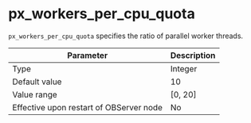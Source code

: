 # px_workers_per_cpu_quota


`px_workers_per_cpu_quota` specifies the ratio of parallel worker threads.


| **Parameter** | **Description** |
|------------------|-----------|
| Type | Integer |
| Default value | 10 |
| Value range | \[0, 20\] |
| Effective upon restart of OBServer node | No |